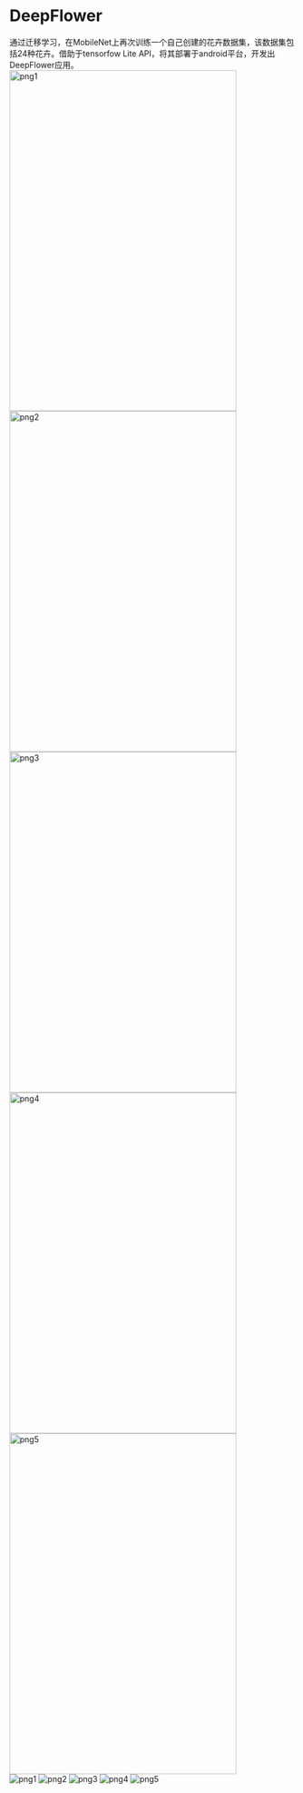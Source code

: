 # DeepFlower
通过迁移学习，在MobileNet上再次训练一个自己创建的花卉数据集，该数据集包括24种花卉。借助于tensorfow Lite API，将其部署于android平台，开发出DeepFlower应用。
<img width="400" height="600" src="https://github.com/VectorFist/DeepFlower/blob/master/apk_shortcut/Screenshot_20180313-151829.png" alt="png1"/>  
<img width="400" height="600" src="https://github.com/VectorFist/DeepFlower/blob/master/apk_shortcut/Screenshot_20180313-151854.png" alt="png2"/>
<img width="400" height="600" src="https://github.com/VectorFist/DeepFlower/blob/master/apk_shortcut/Screenshot_20180313-151905.png" alt="png3"/>  
<img width="400" height="600" src="https://github.com/VectorFist/DeepFlower/blob/master/apk_shortcut/Screenshot_20180313-151908.png" alt="png4"/>  
<img width="400" height="600" src="https://github.com/VectorFist/DeepFlower/blob/master/apk_shortcut/Screenshot_20180313-151914.png" alt="png5"/>  
![png1](apk_shortcut/Screenshot_20180313-151829.png)
![png2](apk_shortcut/Screenshot_20180313-151854.png)
![png3](apk_shortcut/Screenshot_20180313-151905.png)
![png4](apk_shortcut/Screenshot_20180313-151908.png)
![png5](apk_shortcut/Screenshot_20180313-151914.png)
